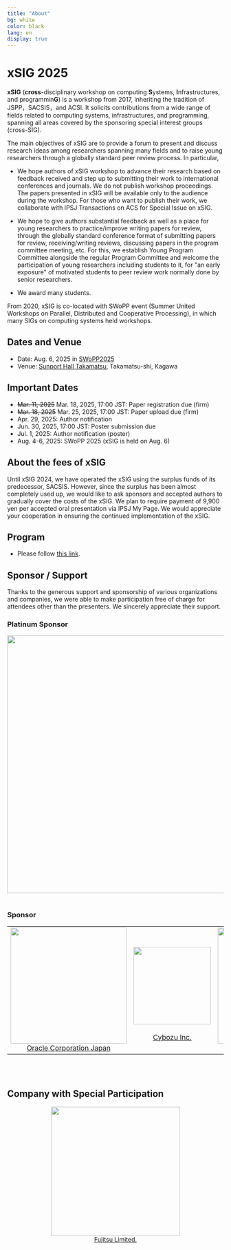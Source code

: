 ```yaml
---
title: "About"
bg: white
color: black
lang: en
display: true
---
```

# xSIG 2025

**xSIG** (**cross**-disciplinary workshop on computing **S**ystems, **I**nfrastructures, and programmin**G**)
is a workshop from 2017,
inheriting the tradition of JSPP，SACSIS，and ACSI. It solicits
contributions from a wide range of fields related to computing systems,
infrastructures, and programming, spanning all areas covered by the
sponsoring special interest groups (cross-SIG).

The main objectives of xSIG are to provide a forum to present and
discuss research ideas among researchers spanning many fields and to
raise young researchers through a globally standard peer review process.
In particular,

- We hope authors of xSIG workshop to advance their research based on
  feedback received and step up to submitting their work to
  international conferences and journals. We do not publish
  workshop proceedings. The papers presented in xSIG will be available
  only to the audience during the workshop. For those who want to
  publish their work, we collaborate with IPSJ Transactions on ACS for
  Special Issue on xSIG.

- We hope to give authors substantial feedback as well as a place for
  young researchers to practice/improve writing papers for review,
  through the globally standard conference format of submitting papers
  for review, receiving/writing reviews, discussing papers in the
  program committee meeting, etc. For this, we establish
  Young Program Committee alongside the regular Program
  Committee and welcome the participation of young researchers
  including students to it, for "an early exposure" of motivated
  students to peer review work normally done by senior researchers.

- We award many students.

From 2020, xSIG is co-located with SWoPP event (Summer United Workshops
on Parallel, Distributed and Cooperative Processing), in which many SIGs
on computing systems held workshops.

## Dates and Venue

- Date: Aug. 6, 2025 in [SWoPP2025](https://sites.google.com/site/swoppweb/)
- Venue: [Sunport Hall Takamatsu](https://www.sunport-hall.jp/), Takamatsu-shi, Kagawa

## Important Dates

- ~~Mar. 11, 2025~~ Mar. 18, 2025, 17:00 JST: Paper registration due (firm)
- ~~Mar. 18, 2025~~ Mar. 25, 2025, 17:00 JST: Paper upload due (firm)
- Apr. 29, 2025: Author notification
- Jun. 30, 2025, 17:00 JST: Poster submission due
- Jul.  1, 2025: Author notification (poster)
- Aug. 4-6, 2025: SWoPP 2025 (xSIG is held on Aug. 6)

## About the fees of xSIG

Until xSIG 2024, we have operated the xSIG using the surplus funds of its predecessor, SACSIS.
However, since the surplus has been almost completely used up, we would like to ask sponsors and accepted authors to gradually cover the costs of the xSIG.
We plan to require payment of 9,900 yen per accepted oral presentation via IPSJ My Page.
We would appreciate your cooperation in ensuring the continued implementation of the xSIG.


## Program

- Please follow [this link](https://swopp.github.io/2025/program/).


## Sponsor / Support
Thanks to the generous support and sponsorship of various organizations and companies, we were able to make participation free of charge for attendees other than the presenters.
We sincerely appreciate their support.


### Platinum Sponsor
<div align="center"> 
<a href="https://www.supercomputing-japan.org/" alt="General Incorporated Association Supercomputing Japan" >
<Img src="/img/sc-japan.png" width="600px"></a>
</div>
<br/>


### Sponsor
<div align="center"> 
<table>
<tr><td align="center">
<a href="https://www.oracle.com/jp/cloud/hpc/" alt="Oracle Corporation Japan">
<img src="/img/Oracle_Cloud Infrastructure_rgb.png" width="270px"><br/> 
Oracle Corporation Japan
</a>
</td>
<td align="center">
<a href="https://cybozu.co.jp/" alt="Cybozu Inc.">
<img src="/img/logo_cybozu_Square_A.png" width="180px"
style="display:inline-block; padding-block:20px; margin-inline: calc(env(safe-area-inset-right,0px)+20px) calc(env(safe-area-inset-left,0px)+20px); vertical-align:middle;">
  Cybozu Inc.
</a>
</td>
<td align="center">
<a href="https://www.toyota-tokyo.tech/" alt="Toyota Motor Corporation">
<img src="/img/globaltoyota_logo.png" width="270px" ><br/>
Toyota Motor Corporation
</a>
</td>
</tr>
</table>
</div>
<br/>
<br/>


## Company with Special Participation
<div align="center"> 
<a href="https://global.fujitsu/ja-jp" alt="Fujitsu Limited">
<img src="/img/7935-12-Fujitsu-Symbol-Mark-Red-with-ISO-Large-v1.0.png"
width="300px" ><br/>
Fujitsu Limited.
</a>
</div>
